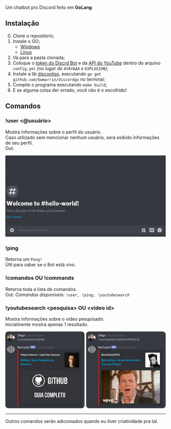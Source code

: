 Um chatbot pro Discord feito em **GoLang**

## Instalação
0. Clone o repositório;
0. Instale o GO;
    - [Windows](https://www.digitalocean.com/community/tutorials/how-to-install-go-and-set-up-a-local-programming-environment-on-windows-10-pt)
    - [Linux](https://www.youtube.com/watch?v=dQw4w9WgXcQ)
0. Vá para a pasta clonada;
0. Coloque o [token do Discrd Bot](https://discord.com/developers/applications) e da [API do YouTube](https://console.developers.google.com/apis/credentials) dentro do arquivo `config.yml` *(no lugar de `AYAYAAA` e `EXPLOSION`)*;
0. Instale a lib [discordgo](https://github.com/bwmarrin/discordgo), executando `go get github.com/bwmarrin/discordgo` no terminal;
0. Compile o programa executando `make build`;
0. E se alguma coisa der errado, você não é o escolhido!

## Comandos
### !user <@usuário>
Mostra informações sobre o perfil do usuário.<br>
Caso utilizado sem mencionar nenhum usuário, será exibido informações de seu perfil.<br>
Out:

![](.github/README/commandexample-user.gif)

### !ping
Retorna um `Pong!`<br>
Útil para saber se o Bot está vivo.

### !comandos OU !commands
Retorna toda a lista de comandos.<br>
Out: *Comandos disponíveis: `!user, !ping, !youtubesearch`*

### !youtubesearch \<pesquisa> OU \<video id>
Mostra informações sobre o vídeo pesquisado.<br>
Inicialmente mostra apenas 1 resultado.

<img width="700px" src=".github/README/commandexample-youtubesearch.png">

---
Outros comandos serão adicionados quando eu tiver criatividade pra tal.